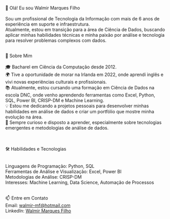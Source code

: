 
👋 Olá! Eu sou Walmir Marques Filho<br><br>
Sou um profissional de Tecnologia da Informação com mais de 6 anos de experiência em suporte e infraestrutura. <br>
Atualmente, estou em transição para a área de Ciência de Dados, buscando aplicar minhas habilidades técnicas e minha paixão por análise e tecnologia para resolver problemas complexos com dados.<br><br>

🚀 Sobre Mim<br><br>
🎓 Bacharel em Ciência da Computação desde 2012.<br>
🌍 Tive a oportunidade de morar na Irlanda em 2022, onde aprendi inglês e vivi novas experiências culturais e profissionais.<br>
📚 Atualmente, estou cursando uma formação em Ciência de Dados na escola DNC, onde venho aprendendo ferramentas como Excel, Python, SQL, Power BI, CRISP-DM e Machine Learning.<br>
💡 Estou me dedicando a projetos pessoais para desenvolver minhas habilidades em análise de dados e criar um portfólio que mostre minha evolução na área.<br>
🌱 Sempre curioso e disposto a aprender, especialmente sobre tecnologias emergentes e metodologias de análise de dados.<br><br><br>

🛠️ Habilidades e Tecnologias<br><br>

Linguagens de Programação: Python, SQL<br>
Ferramentas de Análise e Visualização: Excel, Power BI<br>
Metodologias de Análise: CRISP-DM<br>
Interesses: Machine Learning, Data Science, Automação de Processos<br><br>


📫 Entre em Contato<br>
Email: walmir-mf@hotmail.com<br>
LinkedIn: [Walmir Marques Filho](https://www.linkedin.com/in/walmir-marques-filho-4b80b02ba/)

